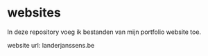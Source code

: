# websites
In deze repository voeg ik bestanden van mijn portfolio website toe.

website url: landerjanssens.be